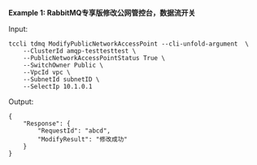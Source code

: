 **Example 1: RabbitMQ专享版修改公网管控台，数据流开关**



Input: 

```
tccli tdmq ModifyPublicNetworkAccessPoint --cli-unfold-argument  \
    --ClusterId amqp-testtesttest \
    --PublicNetworkAccessPointStatus True \
    --SwitchOwner Public \
    --VpcId vpc \
    --SubnetId subnetID \
    --SelectIp 10.1.0.1
```

Output: 
```
{
    "Response": {
        "RequestId": "abcd",
        "ModifyResult": "修改成功"
    }
}
```

